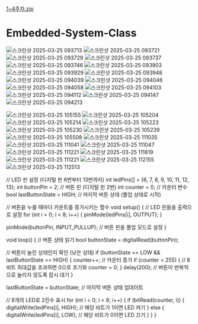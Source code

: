 [1~4주차.zip](https://github.com/user-attachments/files/19439838/1.4.zip)
# Embedded-System-Class
![스크린샷 2025-03-25 093713](https://github.com/user-attachments/assets/696543c3-35eb-4016-bb8b-58ef1a9ea834)
![스크린샷 2025-03-25 093721](https://github.com/user-attachments/assets/5faac003-2abb-4bfc-a04f-e86737af47c9)
![스크린샷 2025-03-25 093729](https://github.com/user-attachments/assets/b8b9ccaa-52bb-4579-9fea-4d2842befeb6)
![스크린샷 2025-03-25 093737](https://github.com/user-attachments/assets/2230adce-4006-4174-9cfa-dbd4f7130644)
![스크린샷 2025-03-25 093746](https://github.com/user-attachments/assets/f1e37d27-0f0a-4abc-8560-7c0bb1e6659f)
![스크린샷 2025-03-25 093903](https://github.com/user-attachments/assets/94062ab3-7204-4a22-b27e-d7dc973ec955)
![스크린샷 2025-03-25 093929](https://github.com/user-attachments/assets/9b4e35fc-7cd4-4e37-9cad-23550f333b0a)
![스크린샷 2025-03-25 093948](https://github.com/user-attachments/assets/9a758133-2d80-404e-a696-8045bd3ab8a5)
![스크린샷 2025-03-25 094039](https://github.com/user-attachments/assets/769ea2fa-9aad-4c71-8007-7c4c75619547)
![스크린샷 2025-03-25 094046](https://github.com/user-attachments/assets/4b457921-7f8d-4b20-82ae-bc562389255d)
![스크린샷 2025-03-25 094058](https://github.com/user-attachments/assets/19df5e76-f0ee-4db9-a373-67cdbfeb8448)
![스크린샷 2025-03-25 094103](https://github.com/user-attachments/assets/d2e6be87-67f7-4c1e-946d-9b8165269e59)
![스크린샷 2025-03-25 094112](https://github.com/user-attachments/assets/98e01517-c411-4996-b1b8-3a3528f51f88)
![스크린샷 2025-03-25 094147](https://github.com/user-attachments/assets/505666e6-e101-477d-bc3b-030b91e1fd3d)
![스크린샷 2025-03-25 094213](https://github.com/user-attachments/assets/68607a9d-5cfd-48b1-8b90-12e327131907)




![스크린샷 2025-03-25 105155](https://github.com/user-attachments/assets/eb882fda-f386-4ee7-8e9a-f6e5dd1b3e0c)
![스크린샷 2025-03-25 105204](https://github.com/user-attachments/assets/bb588658-9935-48ee-97af-9a7e0ac54c0b)
![스크린샷 2025-03-25 105214](https://github.com/user-attachments/assets/c63e6462-b3d6-4e1a-bd8b-43f57d941010)
![스크린샷 2025-03-25 105223](https://github.com/user-attachments/assets/64c7896d-3ce9-4c97-943c-c871b58f7f3d)
![스크린샷 2025-03-25 105230](https://github.com/user-attachments/assets/864bbe3c-3214-4bc6-8183-050aa4696fee)
![스크린샷 2025-03-25 105239](https://github.com/user-attachments/assets/d44e7637-020a-42d0-a9ef-422b24c2e113)
![스크린샷 2025-03-25 105508](https://github.com/user-attachments/assets/34c19066-0005-4fb5-8f8d-7beb9e1d67f9)
![스크린샷 2025-03-25 111035](https://github.com/user-attachments/assets/1911ba81-1003-47b2-b4fc-6b2d00fd278f)
![스크린샷 2025-03-25 111041](https://github.com/user-attachments/assets/953367f7-9d30-47b3-94d6-a13b7f1ec012)
![스크린샷 2025-03-25 111047](https://github.com/user-attachments/assets/c946936d-7cde-4ff1-ad38-05189ebcd19f)
![스크린샷 2025-03-25 111221](https://github.com/user-attachments/assets/7d287190-0d3d-460b-8373-f877c62128b7)
![스크린샷 2025-03-25 111819](https://github.com/user-attachments/assets/96142510-9286-421a-a417-dfd1d1a1b637)
![스크린샷 2025-03-25 111221](https://github.com/user-attachments/assets/14c64e03-620c-4914-920a-cfdd71efef04)
![스크린샷 2025-03-25 112155](https://github.com/user-attachments/assets/c7ed4def-e190-4d70-b82a-5f7cfde0c3b1)
![스크린샷 2025-03-25 112513](https://github.com/user-attachments/assets/74daecd2-2833-48bd-b6bc-310a736f6c37)

// LED 핀 설정 (디지털 핀 6번부터 13번까지)
int ledPins[] = {6, 7, 8, 9, 10, 11, 12, 13};
int buttonPin = 2;  // 버튼 핀 (디지털 핀 2번)
int counter = 0;    // 카운터 변수
bool lastButtonState = HIGH;  // 마지막 버튼 상태 (풀업 상태로 시작)

// 버튼을 누를 때마다 카운트를 증가시키는 함수
void setup() {
  // LED 핀들을 출력으로 설정
  for (int i = 0; i < 8; i++) {
    pinMode(ledPins[i], OUTPUT);
  }

  pinMode(buttonPin, INPUT_PULLUP);  // 버튼 핀을 풀업 모드로 설정
}

void loop() {
  // 버튼 상태 읽기
  bool buttonState = digitalRead(buttonPin);

  // 버튼이 눌린 상태인지 확인 (낮은 상태)
  if (buttonState == LOW && lastButtonState == HIGH) {
    counter++;  // 카운터 증가
    if (counter > 255) {  // 8비트 최대값을 초과하면 0으로 초기화
      counter = 0;
    }
    delay(200);  // 버튼이 반복적으로 눌리지 않도록 잠시 대기
  }

  lastButtonState = buttonState;  // 마지막 버튼 상태 업데이트

  // 8개의 LED로 2진수 표시
  for (int i = 0; i < 8; i++) {
    if (bitRead(counter, i)) {
      digitalWrite(ledPins[i], HIGH);  // 해당 비트가 1이면 LED 켜기
    } else {
      digitalWrite(ledPins[i], LOW);   // 해당 비트가 0이면 LED 끄기
    }
  }
}

